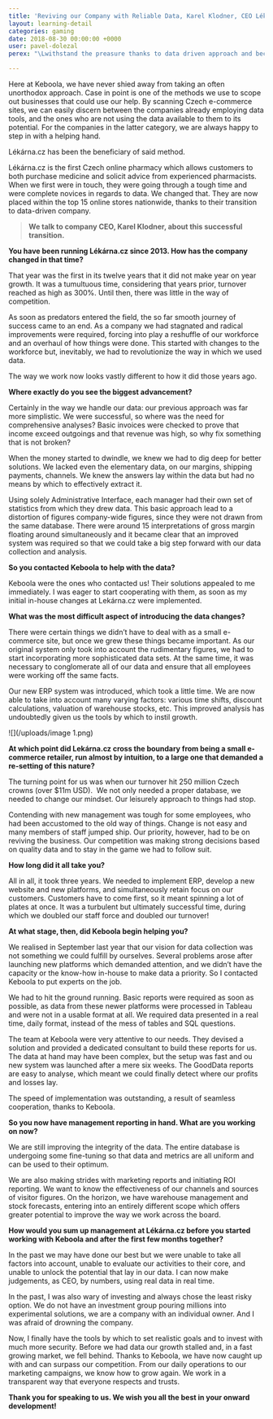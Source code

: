 ```yaml
---
title: 'Reviving our Company with Reliable Data, Karel Klodner, CEO Lékárna.cz: '
layout: learning-detail
categories: gaming
date: 2018-08-30 00:00:00 +0000
user: pavel-dolezal
perex: "\Lwithstand the preasure thanks to data driven approach and becomes #1!"

---
```

Here at Keboola, we have never shied away from taking an often unorthodox approach. Case in point is one of the methods we use to scope out businesses that could use our help. By scanning Czech e-commerce sites, we can easily discern between the companies already employing data tools, and the ones who are not using the data available to them to its potential. For the companies in the latter category, we are always happy to step in with a helping hand.

Lékárna.cz has been the beneficiary of said method.

Lékárna.cz is the first Czech online pharmacy which allows customers to both purchase medicine and solicit advice from experienced pharmacists. When we first were in touch, they were going through a tough time and were complete novices in regards to data. We changed that. They are now placed within the top 15 online stores nationwide, thanks to their transition to data-driven company.

> **We talk to company CEO, Karel Klodner, about this successful transition.**

**You have been running Lékárna.cz since 2013. How has the company changed in that time?**

That year was the first in its twelve years that it did not make year on year growth. It was a tumultuous time, considering that years prior, turnover reached as high as 300%. Until then, there was little in the way of competition.

As soon as predators entered the field, the so far smooth journey of success came to an end. As a company we had stagnated and radical improvements were required, forcing into play a reshuffle of our workforce and an overhaul of how things were done. This started with changes to the workforce but, inevitably, we had to revolutionize the way in which we used data.

The way we work now looks vastly different to how it did those years ago.

**Where exactly do you see the biggest advancement?**

Certainly in the way we handle our data: our previous approach was far more simplistic. We were successful, so where was the need for comprehensive analyses? Basic invoices were checked to prove that income exceed outgoings and that revenue was high, so why fix something that is not broken?

When the money started to dwindle, we knew we had to dig deep for better solutions. We lacked even the elementary data, on our margins, shipping payments, channels. We knew the answers lay within the data but had no means by which to effectively extract it.

Using solely Administrative Interface, each manager had their own set of statistics from which they drew data. This basic approach lead to a distortion of figures company-wide figures, since they were not drawn from the same database. There were around 15 interpretations of gross margin floating around simultaneously and it became clear that an improved system was required so that we could take a big step forward with our data collection and analysis.

**So you contacted Keboola to help with the data?**

Keboola were the ones who contacted us! Their solutions appealed to me immediately. I was eager to start cooperating with them, as soon as my initial in-house changes at Lekárna.cz were implemented.

**What was the most difficult aspect of introducing the data changes?**

There were certain things we didn’t have to deal with as a small e-commerce site, but once we grew these things became important. As our original system only took into account the rudimentary figures, we had to start incorporating more sophisticated data sets. At the same time, it was necessary to conglomerate all of our data and ensure that all employees were working off the same facts.

Our new ERP system was introduced, which took a little time. We are now able to take into account many varying factors: various time shifts, discount calculations, valuation of warehouse stocks, etc. This improved analysis has undoubtedly given us the tools by which to instil growth.

![](/uploads/image 1.png)

**At which point did Lekárna.cz cross the boundary from being a small e-commerce retailer, run almost by intuition, to a large one that demanded a re-setting of this nature?**

The turning point for us was when our turnover hit 250 million Czech crowns (over $11m USD).  We not only needed a proper database, we needed to change our mindset. Our  leisurely approach to things had stop.

Contending with new management was tough for some employees, who had been accustomed to the old way of things. Change is not easy and many members of staff jumped ship. Our priority, however, had to be on reviving the business. Our competition was making strong decisions based on quality data and to stay in the game we had to follow suit.

**How long did it all take you?**

All in all, it took three years. We needed to implement ERP, develop a new website and new platforms, and simultaneously retain focus on our customers. Customers have to come first, so it meant spinning a lot of plates at once. It was a turbulent but ultimately successful time, during which we doubled our staff force and doubled our turnover!

**At what stage, then, did Keboola begin helping you?**

We realised in September last year that our vision for data collection was not something we could fulfill by ourselves. Several problems arose after launching new platforms which demanded attention, and we didn’t have the capacity or the know-how in-house to make data a priority. So I contacted Keboola to put experts on the job.

We had to hit the ground running. Basic reports were required as soon as possible, as data from these newer platforms were processed in Tableau and were not in a usable format at all. We required data presented in a real time, daily format, instead of the mess of tables and SQL questions.

The team at Keboola were very attentive to our needs. They devised a solution and provided a dedicated consultant to build these reports for us. The data at hand may have been complex, but the setup was fast and ou new system was launched after a mere six weeks. The GoodData reports are easy to analyse, which meant we could finally detect where our profits and losses lay.

The speed of implementation was outstanding, a result of seamless cooperation, thanks to Keboola.

**So you now have management reporting in hand. What are you working on now?**

We are still improving the integrity of the data. The entire database is undergoing some fine-tuning so that data and metrics are all uniform and can be used to their optimum.

We are also making strides with marketing reports and initiating ROI reporting. We want to know the effectiveness of our channels and sources of visitor figures. On the horizon, we have warehouse management and stock forecasts, entering into an entirely different scope which offers greater potential to improve the way we work across the board.

**How would you sum up management at Lékárna.cz before you started working with Keboola and after the first few months together?**

In the past we may have done our best but we were unable to take all factors into account, unable to evaluate our activities to their core, and unable to unlock the potential that lay in our data. I can now make judgements, as CEO, by numbers, using real data in real time.

In the past, I was also wary of investing and always chose the least risky option. We do not have an investment group pouring millions into experimental solutions, we are a company with an individual owner. And I was afraid of drowning the company.

Now, I finally have the tools by which to set realistic goals and to invest with much more security. Before we had data our growth stalled and, in a fast growing market, we fell behind. Thanks to Keboola, we have now caught up with and can surpass our competition. From our daily operations to our marketing campaigns, we know how to grow again. We work in a transparent way that everyone respects and trusts.

**Thank you for speaking to us. We wish you all the best in your onward development!**
